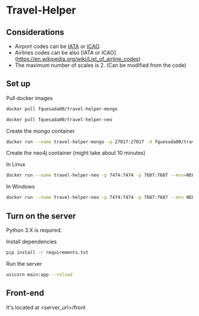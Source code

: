 # Travel-Helper

## Considerations
- Airport codes can be [IATA](https://www.nationsonline.org/oneworld/IATA_Codes/airport_code_list.htm) or [ICAO](https://en.wikipedia.org/wiki/List_of_airports_by_ICAO_code:_A).
- Airlines codes can be also [IATA or ICAO] (https://en.wikipedia.org/wiki/List_of_airline_codes)
- The maximum number of scales is 2. (Can be modified from the code)

## Set up

Pull docker images

```bash
docker pull fquesada00/travel-helper-mongo
```
```bash
docker pull fquesada00/travel-helper-neo
```

Create the mongo container
```bash
docker run --name travel-helper-mongo -p 27017:27017 -d fquesada00/travel-helper-mongo
```
Create the neo4j container (might take about 10 minutes)


In Linux
```bash
docker run --name travel-helper-neo -p 7474:7474 -p 7687:7687 --env=NEO4J_AUTH=none --env NEO4JLABS_PLUGINS='["apoc"]' -d fquesada00/travel-helper-neo
```

In Windows
```bash
docker run --name travel-helper-neo -p 7474:7474 -p 7687:7687 --env NEO4J_AUTH=none --env NEO4JLABS_PLUGINS="[\"apoc\"]" --rm -d fquesada00/travel-helper-neo
```


## Turn on the server
Python 3.X is required.

Install dependencies
```bash
pip install -r requirements.txt
```

Run the server
```bash
uvicorn main:app --reload
```

## Front-end
It's located at <server_url>/front
